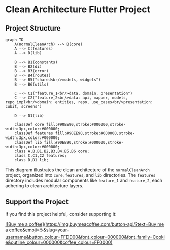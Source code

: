 # Clean Architecture Flutter Project

## Project Structure

```mermaid
graph TD
    A(normalCleanArch) --> B(core)
    A --> C(features)
    A --> D(lib)

    B --> B1(constants)
    B --> B2(di)
    B --> B3(error)
    B --> B4(routes)
    B --> B5("shared<br/>models, widgets")
    B --> B6(utils)

    C --> C1("feature_1<br/>data, domain, presentation")
    C --> C2("feature_2<br/>data: api, mapper, models, repo_impl<br/>domain: entities, repo, use_cases<br/>presentation: cubit, screens")

    D --> D1(lib)

    classDef core fill:#90EE90,stroke:#000000,stroke-width:3px,color:#000000;
    classDef features fill:#90EE90,stroke:#000000,stroke-width:3px,color:#000000;
    classDef lib fill:#90EE90,stroke:#000000,stroke-width:3px,color:#000000;
    class A,B,B1,B2,B3,B4,B5,B6 core;
    class C,C1,C2 features;
    class D,D1 lib;
```

This diagram illustrates the clean architecture of the `normalCleanArch` project, organized into `core`, `features`, and `lib` directories. The `features` directory includes modular components like `feature_1` and `feature_2`, each adhering to clean architecture layers.

## Support the Project

If you find this project helpful, consider supporting it:

[![Buy me a coffee](https://img.buymeacoffee.com/button-api/?text=Buy me a coffee&emoji=☕&slug=your-username&button_colour=FFDD00&font_colour=000000&font_family=Cookie&outline_colour=000000&coffee_colour=FF0000)](https://buymeacoffee.com/your-username)